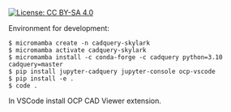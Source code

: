 [![License: CC BY-SA 4.0](https://img.shields.io/badge/License-CC%20BY--SA%204.0-lightgrey.svg)](https://creativecommons.org/licenses/by-sa/4.0/)

Environment for development:

```
$ micromamba create -n cadquery-skylark
$ micromamba activate cadquery-skylark
$ micromamba install -c conda-forge -c cadquery python=3.10 cadquery=master
$ pip install jupyter-cadquery jupyter-console ocp-vscode
$ pip install -e .
$ code .
```

In VSCode install OCP CAD Viewer extension.
